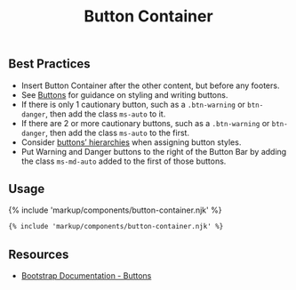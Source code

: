 ﻿---
title: Button Container
summary: The Button Container collects a series of related buttons at bottom of page.
tags: button container
layout: guide
eleventyNavigation:
  key: Button Container
  parent: Components
  order: 70
  excerpt: The Button Container collects a series of related buttons at bottom of page.
  img: /img/illustrations/illus-button-container.svg
---
## Best Practices

- Insert Button Container after the other content, but before any footers.
- See [Buttons](/components/buttons) for guidance on styling and writing buttons.
- If there is only 1 cautionary button, such as a `.btn-warning` or `btn-danger`, then add the class `ms-auto` to it.
- If there are 2 or more cautionary buttons, such as a `.btn-warning` or `btn-danger`, then add the class `ms-auto` to the first.
- Consider [buttons’ hierarchies](/components/buttons) when assigning button styles.
- Put Warning and Danger buttons to the right of the Button Bar by adding the class `ms-md-auto` added to the first of those buttons.

## Usage

{% include 'markup/components/button-container.njk' %}

``` html
{% include 'markup/components/button-container.njk' %}
```
## Resources
* <a href="https://getbootstrap.com/docs/4.5/components/buttons/" target="_blank">Bootstrap Documentation - Buttons</a>
